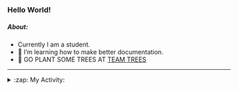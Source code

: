 ### Hello World!

##### About:
- Currently I am a student.
- 🌱 I’m learning how to make better documentation.
- 🌱 GO PLANT SOME TREES AT [TEAM TREES](https://teamtrees.org/)

---
<details>
  <summary>:zap: My Activity:</summary>
  
<!--START_SECTION:waka-->
![Code Time](http://img.shields.io/badge/Code%20Time-1%2C231%20hrs%205%20mins-blue)

**I'm a Night 🦉** 

```text
🌞 Morning                1980 commits        ███░░░░░░░░░░░░░░░░░░░░░░   10.23 % 
🌆 Daytime                6522 commits        ████████░░░░░░░░░░░░░░░░░   33.68 % 
🌃 Evening                5565 commits        ███████░░░░░░░░░░░░░░░░░░   28.74 % 
🌙 Night                  5295 commits        ███████░░░░░░░░░░░░░░░░░░   27.35 % 
```
📅 **I'm Most Productive on Wednesday** 

```text
Monday                   2690 commits        ███░░░░░░░░░░░░░░░░░░░░░░   13.89 % 
Tuesday                  2671 commits        ███░░░░░░░░░░░░░░░░░░░░░░   13.80 % 
Wednesday                4535 commits        ██████░░░░░░░░░░░░░░░░░░░   23.42 % 
Thursday                 2541 commits        ███░░░░░░░░░░░░░░░░░░░░░░   13.12 % 
Friday                   2060 commits        ███░░░░░░░░░░░░░░░░░░░░░░   10.64 % 
Saturday                 1660 commits        ██░░░░░░░░░░░░░░░░░░░░░░░   08.57 % 
Sunday                   3205 commits        ████░░░░░░░░░░░░░░░░░░░░░   16.55 % 
```


📊 **This Week I Spent My Time On** 

```text
🔥 Editors: 
IntelliJ                 10 hrs 27 mins      █████████████████████████   100.00 % 

🐱‍💻 Projects: 
mysql-java               2 hrs 40 mins       ██████░░░░░░░░░░░░░░░░░░░   25.64 % 
music-api                2 hrs 30 mins       ██████░░░░░░░░░░░░░░░░░░░   23.92 % 
rest-api-example         2 hrs 17 mins       █████░░░░░░░░░░░░░░░░░░░░   21.97 % 
java-springboot-projects 1 hr 12 mins        ███░░░░░░░░░░░░░░░░░░░░░░   11.53 % 
movie                    45 mins             ██░░░░░░░░░░░░░░░░░░░░░░░   07.24 % 
```


 Last Updated on 12/10/2023 13:13:08 UTC
<!--END_SECTION:waka-->
</details>
